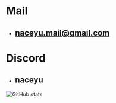 # Mail
  - ## naceyu.mail@gmail.com

# Discord
  - ## naceyu
 
![GitHub stats](https://github-readme-stats.vercel.app/api?username=naceyu&show_icons=true&theme=material-palenight&hide_border=true&bg_color=20232a&icon_color=58A6FF&text_color=fff&title_color=58A6FF&count_private=true)
